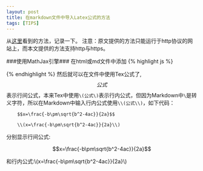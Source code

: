 ```yaml
---
layout: post
title: 在markdown文件中导入Latex公式的方法
tags: [TIPS]
---
```


从[这里](http://blog.csdn.net/xiahouzuoxin/article/details/26478179)看到的方法，记录一下。
注意：原文提供的方法只能运行于http协议的网站上，而本文提供的方法支持http与https。

###使用MathJax引擎###
在html或md文件中添加
{% highlight js %}
<script src='https://cdnjs.cloudflare.com/ajax/libs/mathjax/2.7.2/MathJax.js?config=TeX-MML-AM_CHTML'></script>
{% endhighlight %}
然后就可以在文件中使用Tex公式了,$$公式$$表示行间公式，本来Tex中使用```\(公式\)```表示行内公式，但因为Markdown中```\```是转义字符，所以在Markdown中输入行内公式使用```\\(公式\\)```，如下代码：

		$$x=\frac{-b\pm\sqrt{b^2-4ac}}{2a}$$

		\\(x=\frac{-b\pm\sqrt{b^2-4ac}}{2a}\\)

分别显示行间公式:

$$x=\frac{-b\pm\sqrt{b^2-4ac}}{2a}$$

和行内公式:\\(x=\frac{-b\pm\sqrt{b^2-4ac}}{2a}\\)
